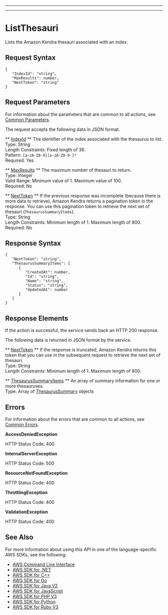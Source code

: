 --------

--------

# ListThesauri<a name="API_ListThesauri"></a>

Lists the Amazon Kendra thesauri associated with an index\.

## Request Syntax<a name="API_ListThesauri_RequestSyntax"></a>

```
{
   "IndexId": "string",
   "MaxResults": number,
   "NextToken": "string"
}
```

## Request Parameters<a name="API_ListThesauri_RequestParameters"></a>

For information about the parameters that are common to all actions, see [Common Parameters](CommonParameters.md)\.

The request accepts the following data in JSON format\.

 ** [IndexId](#API_ListThesauri_RequestSyntax) **   <a name="Kendra-ListThesauri-request-IndexId"></a>
The identifier of the index associated with the thesaurus to list\.  
Type: String  
Length Constraints: Fixed length of 36\.  
Pattern: `[a-zA-Z0-9][a-zA-Z0-9-]*`   
Required: Yes

 ** [MaxResults](#API_ListThesauri_RequestSyntax) **   <a name="Kendra-ListThesauri-request-MaxResults"></a>
The maximum number of thesauri to return\.  
Type: Integer  
Valid Range: Minimum value of 1\. Maximum value of 100\.  
Required: No

 ** [NextToken](#API_ListThesauri_RequestSyntax) **   <a name="Kendra-ListThesauri-request-NextToken"></a>
If the previous response was incomplete \(because there is more data to retrieve\), Amazon Kendra returns a pagination token in the response\. You can use this pagination token to retrieve the next set of thesauri \(`ThesaurusSummaryItems`\)\.   
Type: String  
Length Constraints: Minimum length of 1\. Maximum length of 800\.  
Required: No

## Response Syntax<a name="API_ListThesauri_ResponseSyntax"></a>

```
{
   "NextToken": "string",
   "ThesaurusSummaryItems": [ 
      { 
         "CreatedAt": number,
         "Id": "string",
         "Name": "string",
         "Status": "string",
         "UpdatedAt": number
      }
   ]
}
```

## Response Elements<a name="API_ListThesauri_ResponseElements"></a>

If the action is successful, the service sends back an HTTP 200 response\.

The following data is returned in JSON format by the service\.

 ** [NextToken](#API_ListThesauri_ResponseSyntax) **   <a name="Kendra-ListThesauri-response-NextToken"></a>
If the response is truncated, Amazon Kendra returns this token that you can use in the subsequent request to retrieve the next set of thesauri\.   
Type: String  
Length Constraints: Minimum length of 1\. Maximum length of 800\.

 ** [ThesaurusSummaryItems](#API_ListThesauri_ResponseSyntax) **   <a name="Kendra-ListThesauri-response-ThesaurusSummaryItems"></a>
An array of summary information for one or more thesauruses\.  
Type: Array of [ThesaurusSummary](API_ThesaurusSummary.md) objects

## Errors<a name="API_ListThesauri_Errors"></a>

For information about the errors that are common to all actions, see [Common Errors](CommonErrors.md)\.

 **AccessDeniedException**   
  
HTTP Status Code: 400

 **InternalServerException**   
  
HTTP Status Code: 500

 **ResourceNotFoundException**   
  
HTTP Status Code: 400

 **ThrottlingException**   
  
HTTP Status Code: 400

 **ValidationException**   
  
HTTP Status Code: 400

## See Also<a name="API_ListThesauri_SeeAlso"></a>

For more information about using this API in one of the language\-specific AWS SDKs, see the following:
+  [ AWS Command Line Interface](https://docs.aws.amazon.com/goto/aws-cli/kendra-2019-02-03/ListThesauri) 
+  [ AWS SDK for \.NET](https://docs.aws.amazon.com/goto/DotNetSDKV3/kendra-2019-02-03/ListThesauri) 
+  [ AWS SDK for C\+\+](https://docs.aws.amazon.com/goto/SdkForCpp/kendra-2019-02-03/ListThesauri) 
+  [ AWS SDK for Go](https://docs.aws.amazon.com/goto/SdkForGoV1/kendra-2019-02-03/ListThesauri) 
+  [ AWS SDK for Java V2](https://docs.aws.amazon.com/goto/SdkForJavaV2/kendra-2019-02-03/ListThesauri) 
+  [ AWS SDK for JavaScript](https://docs.aws.amazon.com/goto/AWSJavaScriptSDK/kendra-2019-02-03/ListThesauri) 
+  [ AWS SDK for PHP V3](https://docs.aws.amazon.com/goto/SdkForPHPV3/kendra-2019-02-03/ListThesauri) 
+  [ AWS SDK for Python](https://docs.aws.amazon.com/goto/boto3/kendra-2019-02-03/ListThesauri) 
+  [ AWS SDK for Ruby V3](https://docs.aws.amazon.com/goto/SdkForRubyV3/kendra-2019-02-03/ListThesauri) 